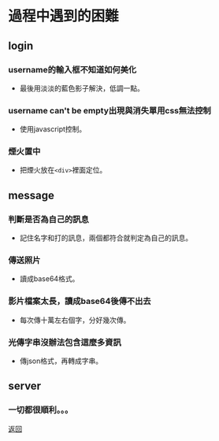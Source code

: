 # 過程中遇到的困難
## login
### username的輸入框不知道如何美化
* 最後用淡淡的藍色影子解決，低調一點。
### username can't be empty出現與消失單用css無法控制
* 使用javascript控制。
### 煙火置中
* 把煙火放在`<div>`裡面定位。
## message
### 判斷是否為自己的訊息
* 記住名字和打的訊息，兩個都符合就判定為自己的訊息。
### 傳送照片
* 讀成base64格式。
### 影片檔案太長，讀成base64後傳不出去
* 每次傳十萬左右個字，分好幾次傳。
### 光傳字串沒辦法包含這麼多資訊
* 傳json格式，再轉成字串。
## server
### 一切都很順利。。。

[返回](lobby.md)